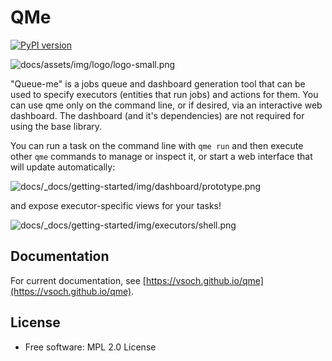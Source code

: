 # QMe

[![PyPI version](https://badge.fury.io/py/qme.svg)](https://badge.fury.io/py/qme)

![docs/assets/img/logo/logo-small.png](https://raw.githubusercontent.com/vsoch/qme/master/docs/assets/img/logo/logo-small.png)

"Queue-me" is a jobs queue and dashboard generation tool that can be used
to specify executors (entities that run jobs) and actions for them. You can
use qme only on the command line, or if desired, via an interactive web dashboard.
The dashboard (and it's dependencies) are not required for using the base library.

You can run a task on the command line with `qme run` and then execute other `qme`
commands to manage or inspect it, or start a web interface that will update
automatically:

![docs/_docs/getting-started/img/dashboard/prototype.png](https://raw.githubusercontent.com/vsoch/qme/master/docs/_docs/getting-started/img/dashboard/prototype.png)

and expose executor-specific views for your tasks!

![docs/_docs/getting-started/img/executors/shell.png](https://raw.githubusercontent.com/vsoch/qme/master/docs/_docs/getting-started/img/executors/shell.png)

## Documentation

For current documentation, see [https://vsoch.github.io/qme](https://vsoch.github.io/qme).

## License

 * Free software: MPL 2.0 License
